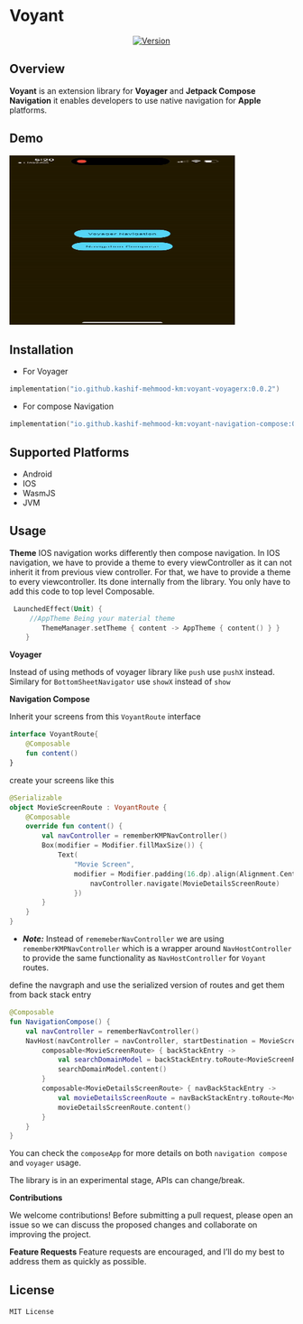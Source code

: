 
# Voyant

<p align="center">
  <a href="https://github.com/Kashif-E/Voyant/releases/tag/0.0.1">
    <img src="https://img.shields.io/github/v/release/kashif-e/voyant" alt="Version">
  </a>
</p>

## Overview


 **Voyant** is an extension library for **Voyager** and **Jetpack Compose Navigation** it enables developers to use native navigation for **Apple** platforms.

## Demo

<img src="art/demo.gif" width="400" height="300" />

## Installation

- For Voyager

```Kotlin  
implementation("io.github.kashif-mehmood-km:voyant-voyagerx:0.0.2")  
```  
- For compose Navigation

```Kotlin
implementation("io.github.kashif-mehmood-km:voyant-navigation-compose:0.0.2") 
```


## Supported Platforms

- Android
- IOS
- WasmJS
- JVM

## Usage

**Theme**
IOS navigation works differently then compose navigation. In IOS navigation, we have to provide a
theme to every viewController as it can not inherit it from previous view controller. For that, we have to provide a theme to every viewcontroller.
Its done internally from the library. You only have to add this code to top level Composable.

```Kotlin
 LaunchedEffect(Unit) {
     //AppTheme Being your material theme
        ThemeManager.setTheme { content -> AppTheme { content() } }
    }
```

**Voyager**

Instead of using methods of voyager library like `push` use `pushX` instead. Similary for `BottomSheetNavigator` use `showX` instead of `show`

**Navigation Compose**

Inherit your screens from this `VoyantRoute` interface

```Kotlin
interface VoyantRoute{
    @Composable
    fun content()
}
```
create your screens like this

```kotlin
@Serializable
object MovieScreenRoute : VoyantRoute {
    @Composable
    override fun content() {
        val navController = rememberKMPNavController()
        Box(modifier = Modifier.fillMaxSize()) {
            Text(
                "Movie Screen",
                modifier = Modifier.padding(16.dp).align(Alignment.Center).clickable {
                    navController.navigate(MovieDetailsScreenRoute)
                })
        }
    }
}
```
- ***Note:*** Instead of `rememeberNavController` we are using `rememberKMPNavController` which is a wrapper around `NavHostController` to provide the same functionality as `NavHostController` for `Voyant` routes.


define the navgraph and use the serialized version of routes and get them from back stack entry

```Kotlin
@Composable
fun NavigationCompose() {
    val navController = rememberNavController()
    NavHost(navController = navController, startDestination = MovieScreenRoute) {
        composable<MovieScreenRoute> { backStackEntry ->
            val searchDomainModel = backStackEntry.toRoute<MovieScreenRoute>()
            searchDomainModel.content()
        }
        composable<MovieDetailsScreenRoute> { navBackStackEntry ->
            val movieDetailsScreenRoute = navBackStackEntry.toRoute<MovieDetailsScreenRoute>()
            movieDetailsScreenRoute.content()
        }
    }
}


```



You can check the `composeApp` for more details on both `navigation compose` and `voyager` usage.

The library is in an experimental stage, APIs can change/break.


**Contributions**

We welcome contributions! Before submitting a pull request, please open an issue so we can discuss the proposed changes and collaborate on improving the project.

**Feature Requests**
Feature requests are encouraged, and I’ll do my best to address them as quickly as possible.


## License

```  
MIT License  
```
